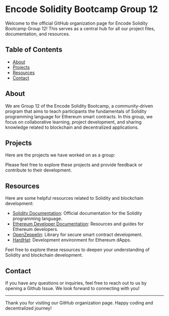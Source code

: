 # Encode Solidity Bootcamp Group 12

Welcome to the official GitHub organization page for Encode Solidity Bootcamp Group 12! This serves as a central hub for all our project files, documentation, and resources.

## Table of Contents

- [About](#about)
- [Projects](#projects)
- [Resources](#resources)
- [Contact](#contact)

## About

We are Group 12 of the Encode Solidity Bootcamp, a community-driven program that aims to teach participants the fundamentals of Solidity programming language for Ethereum smart contracts. In this group, we focus on collaborative learning, project development, and sharing knowledge related to blockchain and decentralized applications.

## Projects

Here are the projects we have worked on as a group:

<!-- 1. [Project A](link-to-project-a): Brief description of project A.
2. [Project B](link-to-project-b): Brief description of project B.
3. [Project C](link-to-project-c): Brief description of project C. -->

Please feel free to explore these projects and provide feedback or contribute to their development.

## Resources

Here are some helpful resources related to Solidity and blockchain development:

- [Solidity Documentation](https://docs.soliditylang.org/): Official documentation for the Solidity programming language.
- [Ethereum Developer Documentation](https://ethereum.org/developers/): Resources and guides for Ethereum developers.
- [OpenZeppelin](https://openzeppelin.com/): Library for secure smart contract development.
- [HardHat](https://hardhat.org/hardhat-runner/docs/guides/project-setup): Development environment for Ethereum dApps.

Feel free to explore these resources to deepen your understanding of Solidity and blockchain development.

## Contact

If you have any questions or inquiries, feel free to reach out to us by opening a Github Issue.
We look forward to connecting with you!

---

Thank you for visiting our GitHub organization page. Happy coding and decentralized journey!
